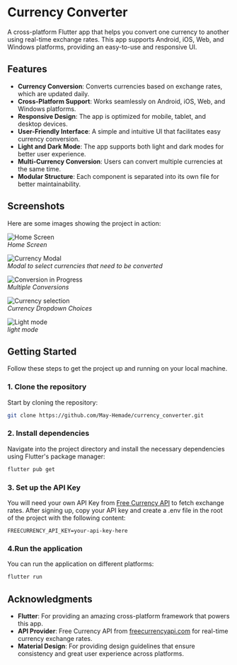# Currency Converter

A cross-platform Flutter app that helps you convert one currency to another using real-time exchange rates. This app supports Android, iOS, Web, and Windows platforms, providing an easy-to-use and responsive UI.

## Features

- **Currency Conversion**: Converts currencies based on exchange rates, which are updated daily.
- **Cross-Platform Support**: Works seamlessly on Android, iOS, Web, and Windows platforms.
- **Responsive Design**: The app is optimized for mobile, tablet, and desktop devices.
- **User-Friendly Interface**: A simple and intuitive UI that facilitates easy currency conversion.
- **Light and Dark Mode**: The app supports both light and dark modes for better user experience.
- **Multi-Currency Conversion**: Users can convert multiple currencies at the same time.
- **Modular Structure**: Each component is separated into its own file for better maintainability.

## Screenshots

Here are some images showing the project in action:

![Home Screen](./images/image-1.png)  
_Home Screen_

![Currency Modal](./images/image-2.png)  
_Modal to select currencies that need to be converted_

![Conversion in Progress](./images/image-3.png)  
_Multiple Conversions_

![Currency selection](./images/image-4.png)  
_Currency Dropdown Choices_

![Light mode](./images/image-5.png)  
_light mode_

## Getting Started

Follow these steps to get the project up and running on your local machine.

### 1. Clone the repository

Start by cloning the repository:

```bash
git clone https://github.com/May-Hemade/currency_converter.git
```

### 2. Install dependencies

Navigate into the project directory and install the necessary dependencies using Flutter's package manager:

```bash
flutter pub get
```

### 3. Set up the API Key

You will need your own API Key from [Free Currency API](https://freecurrencyapi.com/) to fetch exchange rates. After signing up, copy your API key and create a .env file in the root of the project with the following content:

```
FREECURRENCY_API_KEY=your-api-key-here
```

### 4.Run the application

You can run the application on different platforms:

```bash
flutter run
```

## Acknowledgments

- **Flutter**: For providing an amazing cross-platform framework that powers this app.
- **API Provider**: Free Currency API from [freecurrencyapi.com](https://freecurrencyapi.com/) for real-time currency exchange rates.
- **Material Design**: For providing design guidelines that ensure consistency and great user experience across platforms.
